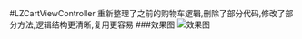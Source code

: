 #LZCartViewController
重新整理了之前的购物车逻辑,删除了部分代码,修改了部分方法,逻辑结构更清晰,复用更容易
###效果图
![效果图](https://github.com/LQQZYY/CartDemo/blob/master/test.gif)
